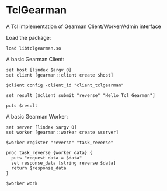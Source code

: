 TclGearman
==========

A Tcl implementation of Gearman Client/Worker/Admin interface 

Load the package:

```
load libtclgearman.so
```

A basic Gearman Client:

```
set host [lindex $argv 0]
set client [gearman::client create $host]

$client config -client_id "client_tclgearman"

set result [$client submit "reverse" "Hello Tcl Gearman"]

puts $result
```

A basic Gearman Worker:

```
set server [lindex $argv 0]
set worker [gearman::worker create $server]

$worker register "reverse" "task_reverse"

proc task_reverse {worker data} {
  puts "request data = $data"
  set response_data [string reverse $data]
  return $response_data
}

$worker work
```
